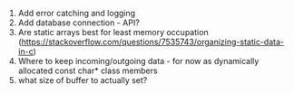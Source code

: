 1. Add error catching and logging
2. Add database connection - API?
3. Are static arrays best for least memory occupation (https://stackoverflow.com/questions/7535743/organizing-static-data-in-c)
4. Where to keep incoming/outgoing data - for now as dynamically allocated const char* class members
5. what size of buffer to actually set?